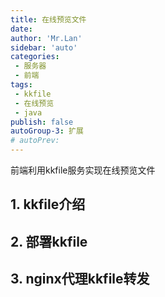 ```yaml
--- 
title: 在线预览文件
date: 
author: 'Mr.Lan'
sidebar: 'auto'
categories: 
 - 服务器
 - 前端
tags: 
 - kkfile
 - 在线预览
 - java
publish: false
autoGroup-3: 扩展
# autoPrev: 
---
```


前端利用kkfile服务实现在线预览文件
<!-- more -->

## 1. kkfile介绍
## 2. 部署kkfile
## 3. nginx代理kkfile转发